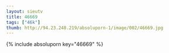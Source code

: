 ```yaml
--- 
layout: sieutv
title: 46669
tags: ["46k"]
thumb: http://94.23.248.219/absoluporn-1/image/002/46669.jpg
---
```

{% include absoluporn key="46669" %} 
